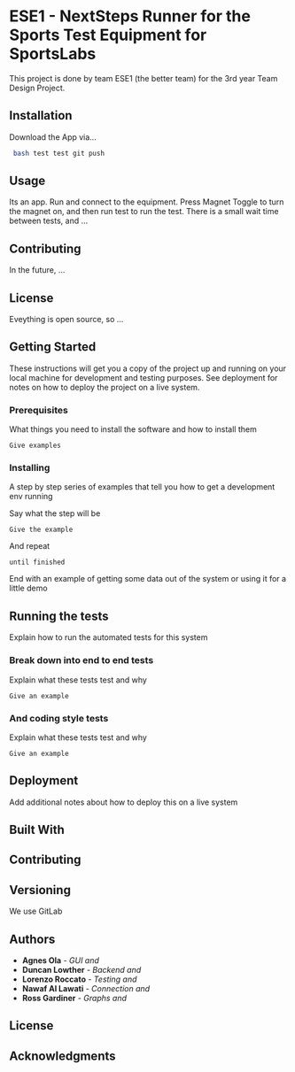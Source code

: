 # ESE1 - NextSteps Runner for the Sports Test Equipment for SportsLabs

This project is done by team ESE1 (the better team) for the 3rd year Team Design Project. 


## Installation

Download the App via... 
```bash
 bash test test git push
```

## Usage

Its an app. Run and connect to the equipment. Press Magnet Toggle to turn the magnet on, and then run test to run the test. There is a small wait time between tests, and ...

## Contributing

In the future, ...

## License

Eveything is open source, so ...



## Getting Started

These instructions will get you a copy of the project up and running on your local machine for development and testing purposes. See deployment for notes on how to deploy the project on a live system.

### Prerequisites

What things you need to install the software and how to install them

```
Give examples
```

### Installing

A step by step series of examples that tell you how to get a development env running

Say what the step will be

```
Give the example
```

And repeat

```
until finished
```

End with an example of getting some data out of the system or using it for a little demo

## Running the tests

Explain how to run the automated tests for this system

### Break down into end to end tests

Explain what these tests test and why

```
Give an example
```

### And coding style tests

Explain what these tests test and why

```
Give an example
```

## Deployment

Add additional notes about how to deploy this on a live system

## Built With


## Contributing


## Versioning

We use GitLab

## Authors

* **Agnes Ola** - *GUI and*
* **Duncan Lowther** - *Backend and*
* **Lorenzo Roccato** - *Testing and*
* **Nawaf Al Lawati** - *Connection and*
* **Ross Gardiner** - *Graphs and*


## License


## Acknowledgments

